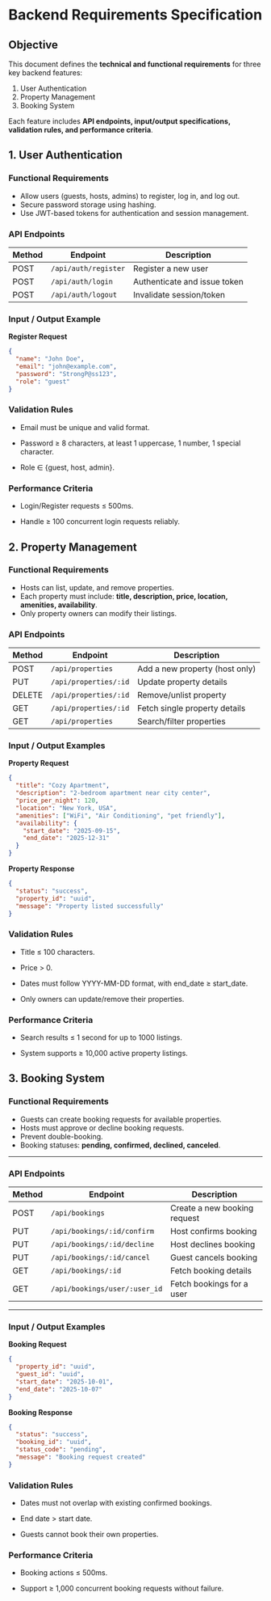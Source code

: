 #  Backend Requirements Specification 

##  Objective
This document defines the **technical and functional requirements** for three key backend features:  

1.  User Authentication  
2.  Property Management  
3.  Booking System  

Each feature includes **API endpoints, input/output specifications, validation rules, and performance criteria**.  


##  1. User Authentication

### Functional Requirements
- Allow users (guests, hosts, admins) to register, log in, and log out.  
- Secure password storage using hashing.  
- Use JWT-based tokens for authentication and session management.  

### API Endpoints
| Method | Endpoint              | Description                 |
|--------|-----------------------|-----------------------------|
| POST   | `/api/auth/register`  | Register a new user         |
| POST   | `/api/auth/login`     | Authenticate and issue token |
| POST   | `/api/auth/logout`    | Invalidate session/token    |

### Input / Output Example
**Register Request**
```json
{
  "name": "John Doe",
  "email": "john@example.com",
  "password": "StrongP@ss123",
  "role": "guest"
}
```


### Validation Rules

- Email must be unique and valid format.

- Password ≥ 8 characters, at least 1 uppercase, 1 number, 1 special character.

- Role ∈ {guest, host, admin}.

### Performance Criteria

- Login/Register requests ≤ 500ms.

- Handle ≥ 100 concurrent login requests reliably.


## 2. Property Management

### Functional Requirements
- Hosts can list, update, and remove properties.  
- Each property must include: **title, description, price, location, amenities, availability**.  
- Only property owners can modify their listings.

### API Endpoints  

| Method | Endpoint              | Description                    |
|--------|-----------------------|--------------------------------|
| POST   | `/api/properties`     | Add a new property (host only) |
| PUT    | `/api/properties/:id` | Update property details        |
| DELETE | `/api/properties/:id` | Remove/unlist property         |
| GET    | `/api/properties/:id` | Fetch single property details  |
| GET    | `/api/properties`     | Search/filter properties       |


### Input / Output Examples  

**Property Request**  
```json
{
  "title": "Cozy Apartment",
  "description": "2-bedroom apartment near city center",
  "price_per_night": 120,
  "location": "New York, USA",
  "amenities": ["WiFi", "Air Conditioning", "pet friendly"],
  "availability": {
    "start_date": "2025-09-15",
    "end_date": "2025-12-31"
  }
}
```
**Property Response**  
```json
{
  "status": "success",
  "property_id": "uuid",
  "message": "Property listed successfully"
}
```

### Validation Rules

- Title ≤ 100 characters.

- Price > 0.

- Dates must follow YYYY-MM-DD format, with end_date ≥ start_date.

- Only owners can update/remove their properties.

### Performance Criteria

- Search results ≤ 1 second for up to 1000 listings.

- System supports ≥ 10,000 active property listings.

## 3. Booking System  

### Functional Requirements  
- Guests can create booking requests for available properties.  
- Hosts must approve or decline booking requests.  
- Prevent double-booking.  
- Booking statuses: **pending, confirmed, declined, canceled**.  

---

### API Endpoints  

| Method | Endpoint                        | Description                  |
|--------|---------------------------------|------------------------------|
| POST   | `/api/bookings`                 | Create a new booking request |
| PUT    | `/api/bookings/:id/confirm`     | Host confirms booking        |
| PUT    | `/api/bookings/:id/decline`     | Host declines booking        |
| PUT    | `/api/bookings/:id/cancel`      | Guest cancels booking        |
| GET    | `/api/bookings/:id`             | Fetch booking details        |
| GET    | `/api/bookings/user/:user_id`   | Fetch bookings for a user    |

---

### Input / Output Examples  

**Booking Request**  
```json
{
  "property_id": "uuid",
  "guest_id": "uuid",
  "start_date": "2025-10-01",
  "end_date": "2025-10-07"
}
```

**Booking Response**
```json
{
  "status": "success",
  "booking_id": "uuid",
  "status_code": "pending",
  "message": "Booking request created"
}
```

### Validation Rules

- Dates must not overlap with existing confirmed bookings.

- End date > start date.

- Guests cannot book their own properties.

### Performance Criteria

- Booking actions ≤ 500ms.

- Support ≥ 1,000 concurrent booking requests without failure.
